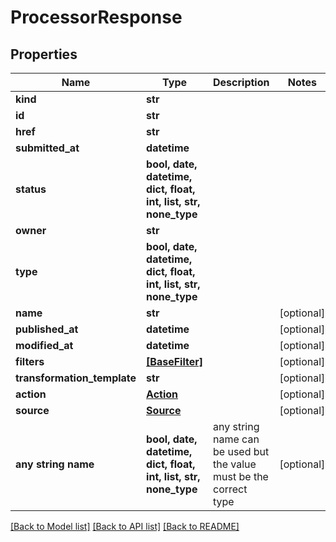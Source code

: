 # ProcessorResponse


## Properties
Name | Type | Description | Notes
------------ | ------------- | ------------- | -------------
**kind** | **str** |  | 
**id** | **str** |  | 
**href** | **str** |  | 
**submitted_at** | **datetime** |  | 
**status** | **bool, date, datetime, dict, float, int, list, str, none_type** |  | 
**owner** | **str** |  | 
**type** | **bool, date, datetime, dict, float, int, list, str, none_type** |  | 
**name** | **str** |  | [optional] 
**published_at** | **datetime** |  | [optional] 
**modified_at** | **datetime** |  | [optional] 
**filters** | [**[BaseFilter]**](BaseFilter.md) |  | [optional] 
**transformation_template** | **str** |  | [optional] 
**action** | [**Action**](Action.md) |  | [optional] 
**source** | [**Source**](Source.md) |  | [optional] 
**any string name** | **bool, date, datetime, dict, float, int, list, str, none_type** | any string name can be used but the value must be the correct type | [optional]

[[Back to Model list]](../README.md#documentation-for-models) [[Back to API list]](../README.md#documentation-for-api-endpoints) [[Back to README]](../README.md)


